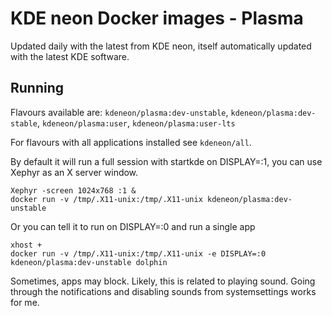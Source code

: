 # KDE neon Docker images - Plasma

Updated daily with the latest from KDE neon, itself automatically updated with the latest KDE software.

## Running

Flavours available are: `kdeneon/plasma:dev-unstable`, `kdeneon/plasma:dev-stable`, `kdeneon/plasma:user`, `kdeneon/plasma:user-lts`

For flavours with all applications installed see `kdeneon/all`.

By default it will run a full session with startkde on DISPLAY=:1, you can use Xephyr as an X server window.

```
Xephyr -screen 1024x768 :1 &
docker run -v /tmp/.X11-unix:/tmp/.X11-unix kdeneon/plasma:dev-unstable
```

Or you can tell it to run on DISPLAY=:0 and run a single app

```
xhost +
docker run -v /tmp/.X11-unix:/tmp/.X11-unix -e DISPLAY=:0 kdeneon/plasma:dev-unstable dolphin
```

Sometimes, apps may block. Likely, this is related to playing sound. Going through the notifications and disabling sounds from systemsettings works for me.

